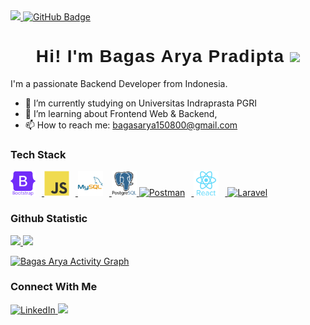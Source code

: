<a href="https://github.com/bagasarya15/github-profile-views-counter">
    <img src="https://komarev.com/ghpvc/?username=bagasarya15">
</a>
<a href="https://github.com/bagasarya15?tab=followers">
  <img src="https://img.shields.io/github/followers/bagasarya15?label=Followers&style=social" alt="GitHub Badge">
</a>

<h1 style="text-align:center;border:0;font-family:'Poppins',sans-serif;font-weight:600;letter-spacing:1.2px;" align="center">Hi! I'm Bagas Arya Pradipta <img src="https://media.giphy.com/media/hvRJCLFzcasrR4ia7z/giphy.gif" width="25px"> </h1>

I'm a passionate Backend Developer from Indonesia.
- 🔭 I’m currently studying on Universitas Indraprasta PGRI
- 🌱 I’m learning about Frontend Web & Backend, 
- 📫 How to reach me: bagasarya150800@gmail.com

### Tech Stack
<p align="left"> 
<a href="https://getbootstrap.com" target="_blank" rel="noreferrer"> <img style="margin-right:10px" src="https://raw.githubusercontent.com/devicons/devicon/master/icons/bootstrap/bootstrap-plain-wordmark.svg" alt="Bootstrap" width="40" height="40" style="margin-right:10px"/> </a> <a href="https://developer.mozilla.org/en-US/docs/Web/JavaScript" target="_blank" rel="noreferrer"> <img style="margin-right:10px" src="https://raw.githubusercontent.com/devicons/devicon/master/icons/javascript/javascript-original.svg" alt="JavaScript" width="40" height="40"/> </a> <a href="https://www.mysql.com/" target="_blank" rel="noreferrer"> <img style="margin-right:10px" src="https://raw.githubusercontent.com/devicons/devicon/master/icons/mysql/mysql-original-wordmark.svg" alt="MySQL" width="40" height="40"/> </a> <a href="https://www.postgresql.org" target="_blank" rel="noreferrer"> <img src="https://raw.githubusercontent.com/devicons/devicon/master/icons/postgresql/postgresql-original-wordmark.svg" alt="PostgreSQL" width="40" height="40"/> </a> <a href="https://postman.com" target="_blank" rel="noreferrer"> <img style="margin-right:10px" src="https://www.vectorlogo.zone/logos/getpostman/getpostman-icon.svg" alt="Postman" width="40" height="40"/> </a> <a href="https://reactjs.org/" target="_blank" rel="noreferrer"> <img style="margin-right:10px" src="https://raw.githubusercontent.com/devicons/devicon/master/icons/react/react-original-wordmark.svg" alt="React" width="40" height="40"/> </a><a href="https://laravel.com/" target="_blank" rel="noreferrer"> <img style="margin-right:10px" src="https://cdn.jsdelivr.net/gh/devicons/devicon/icons/laravel/laravel-plain-wordmark.svg" alt="Laravel" width="40" height="40"/> </a>

<br>
  
### Github Statistic
<p align="left">
<a href="https://github.com/bagasarya15">
  <img height="180em" src="https://github-readme-stats-eight-theta.vercel.app/api?username=bagasarya15&show_icons=true&theme=algolia&include_all_commits=true&count_private=true"/>
  <img height="180em" src="https://github-readme-stats-eight-theta.vercel.app/api/top-langs/?username=bagasarya15&layout=compact&langs_count=8&theme=algolia"/>
</a>
</p>

<a href="https://github.com/Ashutosh00710/github-readme-activity-graph"><img alt="Bagas Arya Activity Graph" src="https://github-readme-activity-graph.vercel.app/graph?username=bagasarya15&bg_color=050f2c&color=58a6ff&line=000080&point=FFFFFF&area=true&hide_border=true" /></a>

### Connect With Me
<a href="https://www.linkedin.com/in/bagas-a-048582132/">
  <img src="https://img.icons8.com/fluent/48/000000/linkedin.png" alt="LinkedIn">
<a href = "mailto:bagasarya150800@gmail.com">
  <img src="https://img.icons8.com/fluent/48/000000/gmail.png"/>
</a>
